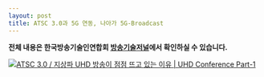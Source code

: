 ```yaml
---
layout: post
title: ATSC 3.0과 5G 연동, 나아가 5G-Broadcast
---
```


**전체 내용은 한국방송기술인연합회 [방송기술저널](http://journal.kobeta.com/kbs-%eb%8f%85%eb%8f%84-%ed%8c%8c%eb%85%b8%eb%9d%bc%eb%a7%88-%ec%98%81%ec%83%81-%ec%95%88%eb%b0%a9%ec%97%90%ec%84%9c-%eb%a7%8c%eb%82%9c%eb%8b%a4/)에서 확인하실 수 있습니다.**

[![ATSC 3.0 / 지상파 UHD 방송이 점점 뜨고 있는 이유 | UHD Conference Part-1](http://img.youtube.com/vi/uLR1RNqJ1Mw/0.jpg)](https://youtu.be/I-SjKsaheBc)
